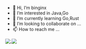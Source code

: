- 👋 Hi, I’m binginx
- 👀 I’m interested in Java,Go
- 🌱 I’m currently learning Go,Rust
- 💞️ I’m looking to collaborate on ...
- 📫 How to reach me ...

<a href="https://github.com/anuraghazra/github-readme-stats">
  <img align="center" src="https://github-readme-stats.vercel.app/api/pin/?username=sdaulibin&repo=github-readme-stats" />
</a>
<a href="https://github.com/anuraghazra/convoychat">
  <img align="center" src="https://github-readme-stats.vercel.app/api/pin/?username=sdaulibin&repo=convoychat" />
</a>
<!---
sdaulibin/sdaulibin is a ✨ special ✨ repository because its `README.md` (this file) appears on your GitHub profile.
You can click the Preview link to take a look at your changes.
--->
